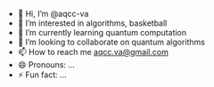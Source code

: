 - 👋 Hi, I’m @aqcc-va
- 👀 I’m interested in algorithms, basketball
- 🌱 I’m currently learning quantum computation
- 💞️ I’m looking to collaborate on quantum algorithms
- 📫 How to reach me aqcc.va@gmail.com
- 😄 Pronouns: ...
- ⚡ Fun fact: ...

<!---
aqcc-va/aqcc-va is a ✨ special ✨ repository because its `README.md` (this file) appears on your GitHub profile.
You can click the Preview link to take a look at your changes.
--->
